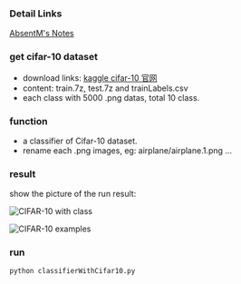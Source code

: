 ### Detail Links

[AbsentM's Notes](https://absentm.github.io)

### get cifar-10 dataset
- download links: [kaggle cifar-10 官网](https://www.kaggle.com/c/cifar-10/data)
- content: train.7z, test.7z and trainLabels.csv
- each class with 5000 .png datas, total 10 class.

### function

- a classifier of Cifar-10 dataset.
- rename each .png images, eg: airplane/airplane.1.png ...

### result

show the picture of the run result:

![CIFAR-10 with class](https://o8zyn0sct.qnssl.com/cifar10_with_class.JPG)

![CIFAR-10 examples](https://o8zyn0sct.qnssl.com/cifar10_examples.JPG)

### run

```
python classifierWithCifar10.py

```
